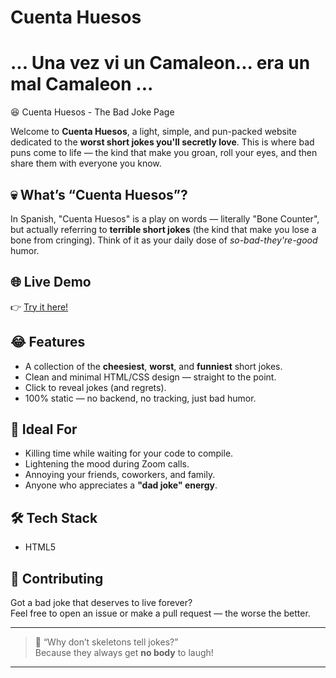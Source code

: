 # Cuenta Huesos
# ... Una vez vi un Camaleon... era un mal Camaleon ...

 😆 Cuenta Huesos - The Bad Joke Page

Welcome to **Cuenta Huesos**, a light, simple, and pun-packed website dedicated to the **worst short jokes you'll secretly love**. This is where bad puns come to life — the kind that make you groan, roll your eyes, and then share them with everyone you know.

## 💀 What’s “Cuenta Huesos”?

In Spanish, "Cuenta Huesos" is a play on words — literally "Bone Counter", but actually referring to **terrible short jokes** (the kind that make you lose a bone from cringing). Think of it as your daily dose of *so-bad-they're-good* humor.

## 🌐 Live Demo

👉 [Try it here!](https://dathos1984.github.io/cuenta_huesos/)

## 😂 Features

- A collection of the **cheesiest**, **worst**, and **funniest** short jokes.
- Clean and minimal HTML/CSS design — straight to the point.
- Click to reveal jokes (and regrets).
- 100% static — no backend, no tracking, just bad humor.

## 🧠 Ideal For

- Killing time while waiting for your code to compile.
- Lightening the mood during Zoom calls.
- Annoying your friends, coworkers, and family.
- Anyone who appreciates a **"dad joke" energy**.

## 🛠️ Tech Stack

- HTML5  

## 👏 Contributing

Got a bad joke that deserves to live forever?  
Feel free to open an issue or make a pull request — the worse the better.

---

> 😬 “Why don’t skeletons tell jokes?”  
> Because they always get **no body** to laugh! 
--- 
